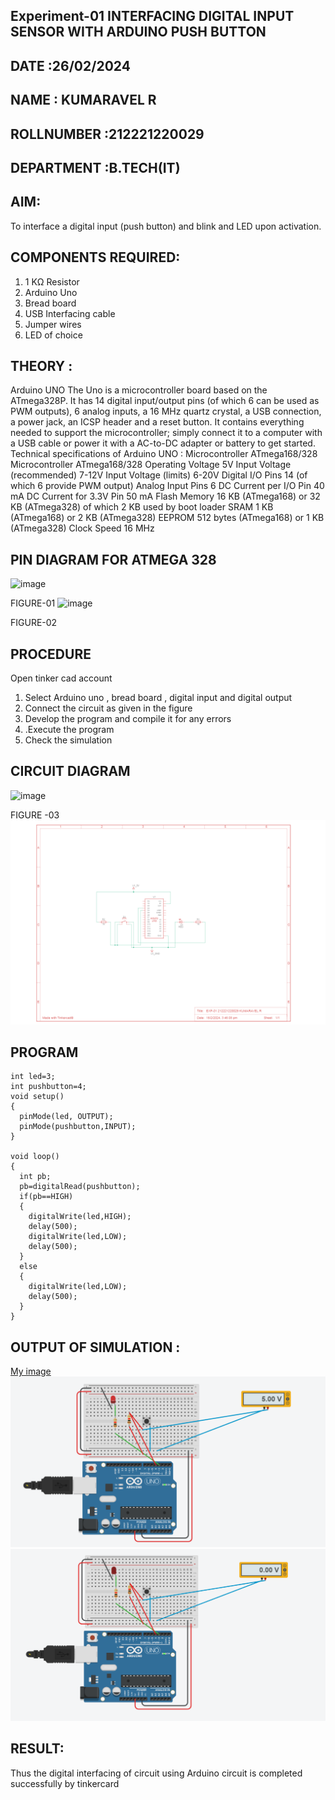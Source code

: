 ## Experiment-01 INTERFACING DIGITAL INPUT SENSOR WITH ARDUINO PUSH BUTTON
## DATE :26/02/2024
## NAME : KUMARAVEL R																			             
## ROLLNUMBER :212221220029
## DEPARTMENT :B.TECH(IT)


## AIM:
To interface a digital input (push button) and blink and LED upon activation.
## COMPONENTS REQUIRED:
1.	1 KΩ Resistor 
2.	Arduino Uno 
3.	Bread board 
4.	USB Interfacing cable 
5.	Jumper wires 
6.	LED of choice 
## THEORY :
Arduino UNO
 	  The Uno is a microcontroller board based on the ATmega328P. It has 14 digital input/output pins (of which 6 can be used as PWM outputs), 6 analog inputs, a 16 MHz quartz crystal, a USB connection, a power jack, an ICSP header and a reset button. It contains everything needed to support the microcontroller; simply connect it to a computer with a USB cable or power it with a AC-to-DC adapter or battery to get started.
	Technical specifications of Arduino UNO :
Microcontroller	ATmega168/328
Microcontroller	ATmega168/328
Operating Voltage	5V
Input Voltage (recommended)	7-12V
Input Voltage (limits)	6-20V
Digital I/O Pins	14 (of which 6 provide PWM output)
Analog Input Pins	6
DC Current per I/O Pin	40 mA
DC Current for 3.3V Pin	50 mA
Flash Memory	16 KB (ATmega168) or 32 KB (ATmega328) of which 2 KB used by boot loader
SRAM	1 KB (ATmega168) or 2 KB (ATmega328)
EEPROM	512 bytes (ATmega168) or 1 KB (ATmega328)
Clock Speed	16 MHz
## PIN DIAGRAM FOR ATMEGA 328
 
![image](https://user-images.githubusercontent.com/36288975/163530394-115baee4-7ed1-49fe-9cce-d7b625e11e85.png)

FIGURE-01
![image](https://user-images.githubusercontent.com/36288975/163530431-4d390e98-0942-42d8-95b8-f57d348e6ad8.png)

FIGURE-02
## PROCEDURE 
 Open tinker cad account 
1.	Select Arduino uno , bread board , digital input and digital output 
2.	Connect the circuit as given in the figure 
3.	Develop the program and compile it for any errors 
4.	 .Execute the program 
5.	Check the simulation 



## CIRCUIT DIAGRAM 


![image](https://user-images.githubusercontent.com/36288975/163530437-87a0afbd-b3c9-44ad-b907-5de63486fb9d.png)



FIGURE -03
![image](https://github.com/KumaravelIT/-INTERFACING-DIGITAL-INPUT-SENSOR-WITH-ARDUINO-PUSH-BUTTON-/blob/main/Screenshot%202024-02-16%20155831.png)



## PROGRAM 
```
int led=3;
int pushbutton=4;
void setup()
{
  pinMode(led, OUTPUT);
  pinMode(pushbutton,INPUT);
}

void loop()
{
  int pb;
  pb=digitalRead(pushbutton);
  if(pb==HIGH)
  {
    digitalWrite(led,HIGH);
    delay(500);
    digitalWrite(led,LOW);
    delay(500);
  }
  else
  {
    digitalWrite(led,LOW);
    delay(500);
  }
}
```
 ## OUTPUT OF SIMULATION :

[My image](username.github.com/repository/img/image.jpg)
![image](https://github.com/KumaravelIT/-INTERFACING-DIGITAL-INPUT-SENSOR-WITH-ARDUINO-PUSH-BUTTON-/blob/main/Screenshot%202024-02-16%20155947.png)
![image](https://github.com/KumaravelIT/-INTERFACING-DIGITAL-INPUT-SENSOR-WITH-ARDUINO-PUSH-BUTTON-/blob/main/Screenshot%202024-02-16%20160014.png)



## RESULT:
Thus the digital interfacing of circuit using Arduino circuit is completed successfully by tinkercard 
